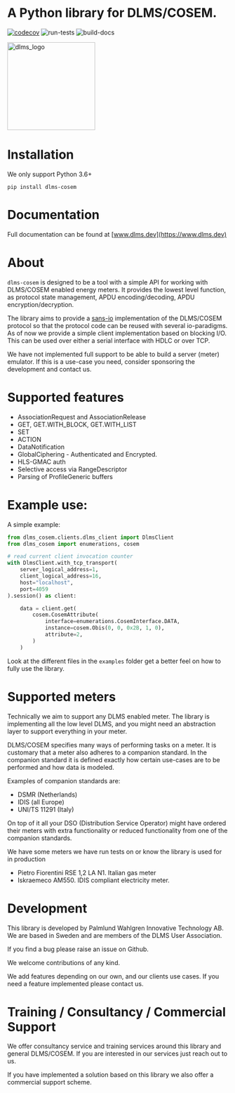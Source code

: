 
# A Python library for DLMS/COSEM.

[![codecov](https://codecov.io/gh/pwitab/dlms-cosem/branch/master/graph/badge.svg?token=RO37L11VQJ)](https://codecov.io/gh/pwitab/dlms-cosem)
![run-tests](https://github.com/pwitab/dlms-cosem/workflows/run-tests/badge.svg)
![build-docs](https://github.com/pwitab/dlms-cosem/workflows/build-docs/badge.svg)

<img src="dlms-logo.png" alt="dlms_logo" width="200"/>

# Installation
We only support Python 3.6+

```
pip install dlms-cosem
```

# Documentation

Full documentation can be found at [www.dlms.dev](https://www.dlms.dev)

# About

`dlms-cosem` is designed to be a tool with a simple API for working with DLMS/COSEM
enabled energy meters. It provides the lowest level function, as protocol state
management, APDU encoding/decoding, APDU encryption/decryption.

The library aims to provide a [sans-io](https://sans-io.readthedocs.io/) implementation
of the DLMS/COSEM protocol so that the protocol code can be reused with several
io-paradigms. As of now we provide a simple client implementation based on
blocking I/O. This can be used over either a serial interface with HDLC or over TCP.

We have not implemented full support to be able to build a server (meter) emulator. If
this is a use-case you need, consider sponsoring the development and contact us.

# Supported features

* AssociationRequest  and AssociationRelease
* GET, GET.WITH_BLOCK, GET.WITH_LIST
* SET
* ACTION
* DataNotification
* GlobalCiphering - Authenticated and Encrypted.
* HLS-GMAC auth
* Selective access via RangeDescriptor
* Parsing of ProfileGeneric buffers

# Example use:

A simple example:
```python
from dlms_cosem.clients.dlms_client import DlmsClient
from dlms_cosem import enumerations, cosem

# read current client invocation counter
with DlmsClient.with_tcp_transport(
    server_logical_address=1,
    client_logical_address=16,
    host="localhost",
    port=4059
).session() as client:

    data = client.get(
        cosem.CosemAttribute(
            interface=enumerations.CosemInterface.DATA,
            instance=cosem.Obis(0, 0, 0x2B, 1, 0),
            attribute=2,
        )
    )
```


Look at the different files in the `examples` folder get a better feel on how to fully
use the library.

# Supported meters

Technically we aim to support any DLMS enabled meter. The library is implementing all
the low level DLMS, and you might need an abstraction layer to support everything in
your meter.

DLMS/COSEM specifies many ways of performing tasks on a meter. It is
customary that a meter also adheres to a companion standard. In the companion standard
it is defined exactly how certain use-cases are to be performed and how data is modeled.

Examples of companion standards are:
* DSMR (Netherlands)
* IDIS (all Europe)
* UNI/TS 11291 (Italy)

On top of it all your DSO (Distribution Service Operator) might have ordered their
meters with extra functionality or reduced functionality from one of the companion
standards.

We have some meters we have run tests on or know the library is used for in production

* Pietro Fiorentini RSE 1,2 LA N1. Italian gas meter
* Iskraemeco AM550. IDIS compliant electricity meter.

# Development

This library is developed by Palmlund Wahlgren Innovative Technology AB. We are
based in Sweden and are members of the DLMS User Association.

If you find a bug please raise an issue on Github.

We welcome contributions of any kind.

We add features depending on our own, and our clients use cases. If you
need a feature implemented please contact us.

# Training / Consultancy / Commercial Support

We offer consultancy service and training services around this library and general DLMS/COSEM.
If you are interested in our services just reach out to us.

If you have implemented a solution based on this library we also offer a commercial
support scheme.
